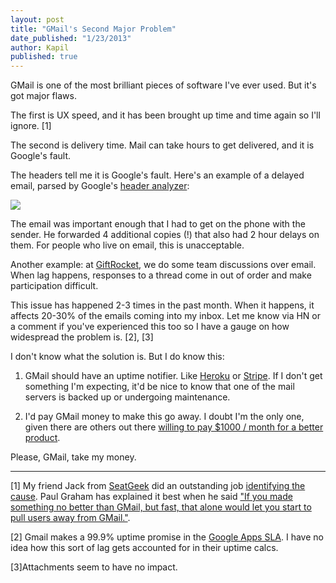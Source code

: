 ```yaml
---
layout: post
title: "GMail's Second Major Problem"
date_published: "1/23/2013"
author: Kapil
published: true
---
```


GMail is one of the most brilliant pieces of software I've ever used. But it's got major flaws.

The first is UX speed, and it has been brought up time and time again so I'll ignore. \[1\]

The second is delivery time. Mail can take hours to get delivered, and it is Google's fault.

The headers tell me it is Google's fault. Here's an example of a delayed email, parsed by Google's [header analyzer](https://toolbox.googleapps.com/apps/messageheader/):

<a href="/gmail_leg_full.jpg"><img src="/gmail_lag_small.jpg"></a>

The email was important enough that I had to get on the phone with the sender. He forwarded 4 additional copies (!) that also had 2 hour delays on them. For people who live on email, this is unacceptable.

Another example: at [GiftRocket](http://www.giftrocket.com), we do some team discussions over email. When lag happens, responses to a thread come in out of order and make participation difficult.

This issue has happened 2-3 times in the past month. When it happens, it affects 20-30% of the emails coming into my inbox. Let me know via HN or a comment if you've experienced this too so I have a gauge on how widespread the problem is. \[2\], \[3\]

I don't know what the solution is. But I do know this:

1. GMail should have an uptime notifier. Like [Heroku](http://status.heroku.com) or [Stripe](https://status.stripe.com). If I don't get something I'm expecting, it'd be nice to know that one of the mail servers is backed up or undergoing maintenance.

2. I'd pay GMail money to make this go away. I doubt I'm the only one, given there are others out there [willing to pay $1000 / month for a better product](http://paulgraham.com/ambitious.html).

Please, GMail, take my money.

***

\[1\]  My friend Jack from [SeatGeek](http://www.seatgeek.com/super-bowl-tickets) did an outstanding job [identifying the cause](http://jackg.org/gmail-as-a-facade). Paul Graham has explained it best when he said ["If you made something no better than GMail, but fast, that alone would let you start to pull users away from GMail."](http://paulgraham.com/ambitious.html).

\[2\] Gmail makes a 99.9% uptime promise in the [Google Apps SLA](http://www.google.com/apps/intl/en/terms/sla.html). I have no idea how this sort of lag gets accounted for in their uptime calcs.

\[3\]Attachments seem to have no impact.